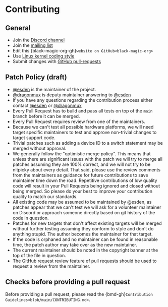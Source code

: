 # Contributing

## General
* Join the [Discord channel](https://discord.gg/P7FYThy)
* Join the [mailing list](http://sourceforge.net/p/blackmagicdebug/mailman/)
* Edit this {black-magic-org-gh}`website on GitHub<black-magic-org>`
* Use [Linux kernel coding style](https://www.kernel.org/doc/html/latest/process/coding-style.html)
* Submit changes with [GitHub pull-requests](https://guides.github.com/introduction/flow/)

## Patch Policy (draft)
 - [@esden](https://github.com/esden) is the maintainer of the project.
 - [@dragonmux](https://github.com/dragonmux) is deputy maintainer answering to [@esden](https://github.com/esden)
 - If you have any questions regarding the contribution process either contact [@esden](https://github.com/esden) or [@dragonmux](https://github.com/dragonmux)
 - Every Pull Request has to build and pass all tests on top of the `main` branch before it can be merged.
 - Every Pull Request requires review from one of the maintainers.
 - Because we can't test all possible hardware platforms, we will need target specific maintainers to test and approve non-trivial changes to target support code.
 - Trivial patches such as adding a device ID to a switch statement may be merged without approval.
 - We generally follow the "optimistic merge policy". This means that unless there are significant issues with the patch we will try to merge all patches assuming they are 100% correct, and we will not try to be nitpicky about every detail. That said, please use the review comments from the maintainers as guidance for future contributions to save maintainer time down the road. Repetitive contributions of low quality code will result in your Pull Requests being ignored and closed without being merged. So please do your best to improve your contribution quality to match our standards.
 - All existing code may be assumed to be maintained by @esden, as patches appear that we can't test we will ask for a volunteer maintainer on Discord or approach someone directly based on git history of the code in question.
 - Patches for new targets that don't affect existing targets will be merged
without further testing assuming they conform to style and don't do anything stupid.  The author becomes the maintainer for that target.
 - If the code is orphaned and no maintainer can be found in reasonable time, the patch author may take over as the new maintainer.
 - The current maintainer should be noted in the copyright banner at the top of the file in question.
 - The GitHub request review feature of pull requests should be used to request a review from the maintainer.

## Checks before providing a pull request

Before providing a pull request, please read the {bmd-gh}`Contribution Guidelines<blob/main/CONTRIBUTING.md>`.
